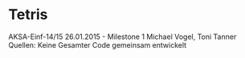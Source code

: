 Tetris
======
AKSA-Einf-14/15
26.01.2015 - Milestone 1
Michael Vogel, Toni Tanner
Quellen: Keine
Gesamter Code gemeinsam entwickelt

